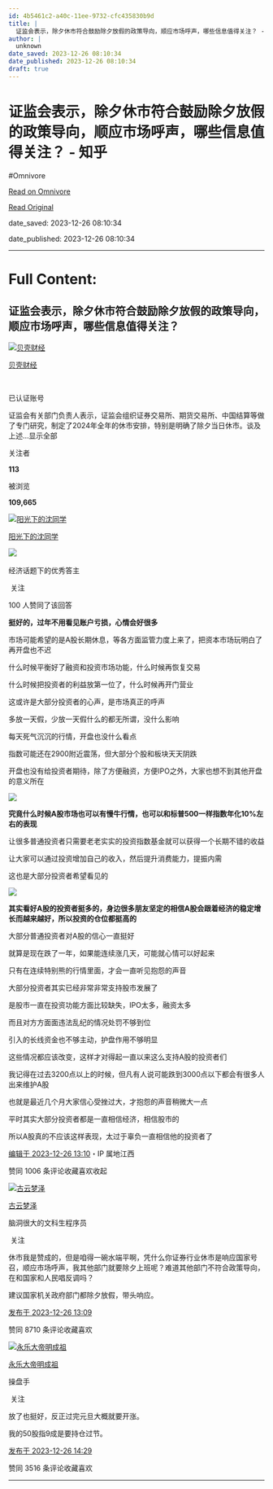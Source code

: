```yaml
---
id: 4b5461c2-a40c-11ee-9732-cfc435830b9d
title: |
  证监会表示，除夕休市符合鼓励除夕放假的政策导向，顺应市场呼声，哪些信息值得关注？ - 知乎
author: |
  unknown
date_saved: 2023-12-26 08:10:34
date_published: 2023-12-26 08:10:34
draft: true
---
```


# 证监会表示，除夕休市符合鼓励除夕放假的政策导向，顺应市场呼声，哪些信息值得关注？ - 知乎
#Omnivore

[Read on Omnivore](https://omnivore.app/me/-18ca6f801f9)

[Read Original](https://www.zhihu.com/question/636749677/answer/3339467584)

date_saved: 2023-12-26 08:10:34

date_published: 2023-12-26 08:10:34

--- 

# Full Content: 

## 证监会表示，除夕休市符合鼓励除夕放假的政策导向，顺应市场呼声，哪些信息值得关注？

[![贝壳财经](https://proxy-prod.omnivore-image-cache.app/0x0,sFgRAREy-pVgDlEOVh0mTy24X3OYU7n1lVg3zKXNh-9I/https://pica.zhimg.com/v2-91be4261faa0b0951794548f9cd528f2_l.jpg?source=1def8aca)](https://www.zhihu.com/org/xin-jing-bao-jing-ji-xin-wen)

[贝壳财经](https://www.zhihu.com/org/xin-jing-bao-jing-ji-xin-wen)

[​](https://www.zhihu.com/question/48510028)

已认证账号

证监会有关部门负责人表示，证监会组织证券交易所、期货交易所、中国结算等做了专门研究，制定了2024年全年的休市安排，特别是明确了除夕当日休市。谈及上述…显示全部 ​

关注者

**113**

被浏览

**109,665**

[![阳光下的沈同学](https://proxy-prod.omnivore-image-cache.app/0x0,sKUfRut0GAhTO152SDWePfzA0rLsHx3cQLl4XYJdbPcY/https://picx.zhimg.com/v2-eb04c3fa48ff3b8dbc2cafe8e7d4f353_l.jpg?source=2c26e567)](https://www.zhihu.com/people/shen-chen-7-10)

[阳光下的沈同学](https://www.zhihu.com/people/shen-chen-7-10)

[​](https://www.zhihu.com/question/48509984)​![](https://proxy-prod.omnivore-image-cache.app/0x0,sRpP1H2oa_TfsDLpATwsIt6ipVLRN7HlUZGTch2Ee4JQ/https://picx.zhimg.com/v2-4812630bc27d642f7cafcd6cdeca3d7a.jpg?source=88ceefae)

经济话题下的优秀答主

​ 关注

100 人赞同了该回答

**挺好的，过年不用看见账户亏损，心情会好很多**

市场可能希望的是A股长期休息，等各方面监管力度上来了，把资本市场玩明白了再开盘也不迟

什么时候平衡好了融资和投资市场功能，什么时候再恢复交易

什么时候把投资者的利益放第一位了，什么时候再开门营业

这或许是大部分投资者的心声，是市场真正的呼声

多放一天假，少放一天假什么的都无所谓，没什么影响

每天死气沉沉的行情，开盘也没什么看点

指数可能还在2900附近震荡，但大部分个股和板块天天阴跌

开盘也没有给投资者期待，除了方便融资，方便IPO之外，大家也想不到其他开盘的意义所在

![](https://proxy-prod.omnivore-image-cache.app/415x272,si6BJqsS5nOBHElC4pCpZy_h7jO7qOmSMNnMUCyWTP-Y/https://pic1.zhimg.com/50/v2-7cd21a6eb7bf3139252d38d31f17cfce_720w.jpg?source=2c26e567)

**究竟什么时候A股市场也可以有慢牛行情，也可以和标普500一样指数年化10%左右的表现**

让很多普通投资者只需要老老实实的投资指数基金就可以获得一个长期不错的收益

让大家可以通过投资增加自己的收入，然后提升消费能力，提振内需

这也是大部分投资者希望看见的

![](https://proxy-prod.omnivore-image-cache.app/904x395,sS4j6MgMpC4vYg9S0ritmtv27_5eKpHCyjehRI8FrqK0/https://picx.zhimg.com/50/v2-16f0af27c4d88ad9665a5f773e054b2c_720w.jpg?source=2c26e567)

**其实看好A股的投资者挺多的，身边很多朋友坚定的相信A股会跟着经济的稳定增长而越来越好，所以投资的仓位都挺高的**

大部分普通投资者对A股的信心一直挺好

就算是现在跌了一年，如果能连续涨几天，可能就心情可以好起来

只有在连续特别熊的行情里面，才会一直听见抱怨的声音

大部分投资者其实已经非常非常支持股市发展了

是股市一直在投资功能方面比较缺失，IPO太多，融资太多

而且对方方面面违法乱纪的情况处罚不够到位

引入的长线资金也不够主动，护盘作用不够明显

这些情况都应该改变，这样才对得起一直以来这么支持A股的投资者们

我记得在过去3200点以上的时候，但凡有人说可能跌到3000点以下都会有很多人出来维护A股

也就是最近几个月大家信心受挫过大，才抱怨的声音稍微大一点

平时其实大部分投资者都是一直相信经济，相信股市的

所以A股真的不应该这样表现，太过于辜负一直相信他的投资者了

[编辑于 2023-12-26 13:10](https://www.zhihu.com/question/636749677/answer/3339467584)・IP 属地江西

​赞同 100​​6 条评论​收藏​喜欢收起​

[![古云梦泽](https://proxy-prod.omnivore-image-cache.app/0x0,sqf1BejVAjT2q5S0Kyz1hDGGDjQKiFyoa40NuAO-mY28/https://pic1.zhimg.com/b6b6b6ea9b2485e55dd0720611fc00df_l.jpg?source=1def8aca)](https://www.zhihu.com/people/yu-fa-tang-23)

[古云梦泽](https://www.zhihu.com/people/yu-fa-tang-23)

脑洞很大的文科生程序员

​ 关注

休市我是赞成的，但是咱得一碗水端平啊，凭什么你证券行业休市是响应国家号召，顺应市场呼声，我其他部门就要除夕上班呢？难道其他部门不符合政策导向，在和国家和人民唱反调吗？

建议国家机关政府部门都除夕放假，带头响应。

[发布于 2023-12-26 13:09](https://www.zhihu.com/question/636749677/answer/3339544491)

​赞同 87​​10 条评论​收藏​喜欢

[![永乐大帝明成祖](https://proxy-prod.omnivore-image-cache.app/0x0,sJzhaH9xMnATfq_k6y09CX3XUXU1b_BsFDxXdJ44xdA8/https://picx.zhimg.com/v2-bd5a233a803f40f3e2273a3668a41d3b_l.jpg?source=1def8aca)](https://www.zhihu.com/people/yong-le-da-di-ming-cheng-zu)

[永乐大帝明成祖](https://www.zhihu.com/people/yong-le-da-di-ming-cheng-zu)

操盘手

​ 关注

放了也挺好，反正过完元旦大概就要开涨。

我的50股指9成是要持仓过节。

[发布于 2023-12-26 14:29](https://www.zhihu.com/question/636749677/answer/3339629136)

​赞同 35​​16 条评论​收藏​喜欢

---

